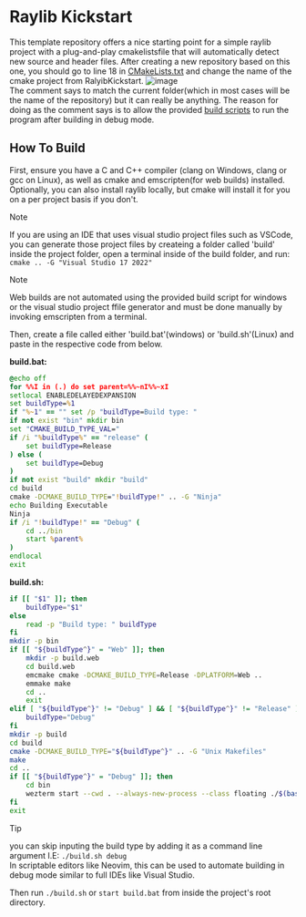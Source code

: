 # Raylib Kickstart
This template repository offers a nice starting point for a simple raylib
project with a plug-and-play cmakelistsfile that will automatically detect new
source and header files. After creating a new repository based on this one,
you should go to line 18 in [CMakeLists.txt](CMakeLists.txt) and change the
name of the cmake project from RalyibKickstart.
![image](https://github.com/user-attachments/assets/a21651ab-c1e8-45de-b161-7b9792145a93)<br />
The comment says to match the current folder(which in most cases will be the
name of the repository) but it can really be anything. The reason for doing as
the comment says is to allow the provided [build scripts](#how-to-build) to run
the program after building in debug mode.


## How To Build
First, ensure you have a C and C++ compiler (clang on Windows, clang or gcc on
Linux), as well as cmake and emscripten(for web builds) installed. Optionally,
you can also install raylib locally, but cmake will install it for you on a
per project basis if you don't.

> [!NOTE]
> If you are using an IDE that uses visual studio project files such as
> VSCode, you can generate those project files by createing a folder called
> 'build' inside the project folder, open a terminal inside of the build
> folder, and run: <span style="white-space:nowrap">`cmake .. -G "Visual Studio 17 2022"`</span>

> [!NOTE]
> Web builds are not automated using the provided build script for windows
> or the visual studio project ffile generator and must be done manually by
> invoking emscripten from a terminal.

Then, create a file called either 'build.bat'(windows) or 'build.sh'(Linux) and
paste in the respective code from below.

**build.bat:**
```bat
@echo off
for %%I in (.) do set parent=%%~nI%%~xI
setlocal ENABLEDELAYEDEXPANSION
set buildType=%1
if "%~1" == "" set /p "buildType=Build type: "
if not exist "bin" mkdir bin
set "CMAKE_BUILD_TYPE_VAL="
if /i "%buildType%" == "release" (
	set buildType=Release
) else (
	set buildType=Debug
)
if not exist "build" mkdir "build"
cd build
cmake -DCMAKE_BUILD_TYPE="!buildType!" .. -G "Ninja"
echo Building Executable
Ninja
if /i "!buildType!" == "Debug" (
	cd ../bin
	start %parent%
)
endlocal
exit
```
**build.sh:**
```bash
if [[ "$1" ]]; then
	buildType="$1"
else
	read -p "Build type: " buildType
fi
mkdir -p bin
if [[ "${buildType^}" = "Web" ]]; then
	mkdir -p build.web
	cd build.web
	emcmake cmake -DCMAKE_BUILD_TYPE=Release -DPLATFORM=Web ..
	emmake make
	cd ..
	exit
elif [ "${buildType^}" != "Debug" ] && [ "${buildType^}" != "Release" ]; then
	buildType="Debug"
fi
mkdir -p build
cd build
cmake -DCMAKE_BUILD_TYPE="${buildType^}" .. -G "Unix Makefiles"
make
cd ..
if [[ "${buildType^}" = "Debug" ]]; then
	cd bin
	wezterm start --cwd . --always-new-process --class floating ./$(basename $(dirname $PWD))
fi
exit
```
> [!TIP]
> you can skip inputing the build type by adding it as a command line argument
> I.E: `./build.sh debug`  
> In scriptable editors like Neovim, this can be used to automate building in
> debug mode similar to full IDEs like Visual Studio.

Then run `./build.sh` or `start build.bat` from inside the project's root
directory.
